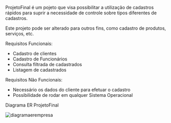 ProjetoFinal é um pojeto que visa possibilitar a utilização de cadastros rápidos para suprir a necessidade de controle sobre tipos
diferentes de cadastros.

Este projeto pode ser alterado para outros fins, como cadastro de produtos, serviços, etc.

Requisitos Funcionais:
  - Cadastro de clientes
  - Cadastro de Funcionários
  - Consulta filtrada de cadastrados
  - Listagem de cadastrados
  
 
Requisitos Não Funcionais:
  - Necessário os dados do cliente para efetuar o cadastro
  - Possibilidade de rodar em qualquer Sistema Operacional
  
  Diagrama ER ProjetoFinal
  
  ![diagramaerempresa](https://user-images.githubusercontent.com/32901781/34013869-3fa4d968-e100-11e7-9b43-4fd5412ad00a.png)  

